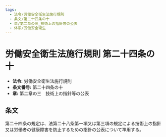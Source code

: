 ```yaml
---
tags:
  - 法令/労働安全衛生法施行規則
  - 条文/第二十四条の十
  - 章/第二章の三_技術上の指針等の公表
  - 体系/労働安全衛生
---
```

# 労働安全衛生法施行規則 第二十四条の十

- **法令:** 労働安全衛生法施行規則
- **条文番号:** 第二十四条の十
- **章:** 第二章の三　技術上の指針等の公表

## 条文
第二十四条の規定は、法第二十八条第一項又は第三項の規定による技術上の指針又は労働者の健康障害を防止するための指針の公表について準用する。

